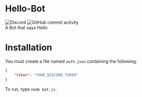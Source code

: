 # Hello-Bot
![Discord](https://img.shields.io/discord/607331881368813619?logo=discord) ![GitHub commit activity](https://img.shields.io/github/commit-activity/y/Lucius450/Hello-Bot?logo=github&style=flat-square)  
A Bot that says Hello

# Installation
You must create a file named `auth.json` containing the following:  
```json
{
    "token": "YOUR_DISCORD_TOKEN"
}
```
To run, type `node bot.js`.
